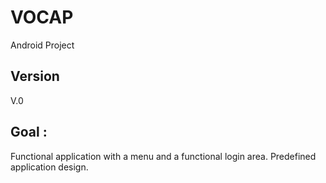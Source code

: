 # VOCAP
Android Project 

## Version
V.0

## Goal : 
Functional application with a menu and a functional login area. Predefined application design.
